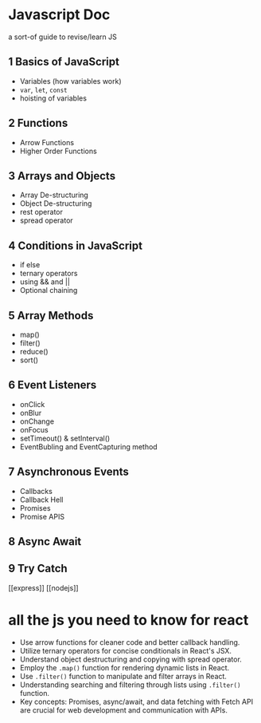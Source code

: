 # Javascript Doc
a sort-of guide to revise/learn JS 

## 1 Basics of JavaScript 
- Variables (how variables work) 
- `var`, `let`, `const` 
- hoisting of variables 
## 2 Functions 
- Arrow Functions 
- Higher Order Functions 
## 3 Arrays and Objects 
- Array De-structuring 
- Object De-structuring 
- rest operator 
- spread operator 
## 4 Conditions in JavaScript 
- if else 
- ternary operators 
- using && and || 
- Optional chaining 
## 5 Array Methods 
- map()
- filter() 
- reduce() 
- sort() 
## 6 Event Listeners 
- onClick 
- onBlur 
- onChange 
- onFocus 
- setTimeout() & setInterval() 
- EventBubling and EventCapturing method 
## 7 Asynchronous Events 
- Callbacks 
- Callback Hell 
- Promises 
- Promise APIS 
## 8 Async Await 
## 9 Try Catch

[[express]]
[[nodejs]]

# all the js you need to know for react
- Use arrow functions for cleaner code and better callback handling.
- Utilize ternary operators for concise conditionals in React's JSX.
- Understand object destructuring and copying with spread operator.
- Employ the `.map()` function for rendering dynamic lists in React.
- Use `.filter()` function to manipulate and filter arrays in React.
- Understanding searching and filtering through lists using `.filter()` function.
- Key concepts: Promises, async/await, and data fetching with Fetch API are crucial for web development and communication with APIs.
